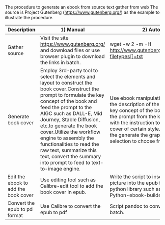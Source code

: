 The procedure to generate an ebook from source text gather from web
The source is Project Gutenberg (https://www.gutenberg.org/) as the example to illustrate the procedure.


| Description                          | 1)	Manual                                                                                                                                                                                                                                                                                                                                                                                                                               | 2)	Automatic                                                                                                                                                                                                                                                                                                | Output            |
| ------------------------------------ | --------------------------------------------------------------------------------------------------------------------------------------------------------------------------------------------------------------------------------------------------------------------------------------------------------------------------------------------------------------------------------------------------------------------------------------- | ----------------------------------------------------------------------------------------------------------------------------------------------------------------------------------------------------------------------------------------------------------------------------------------------------------- | ----------------- |
| Gather source                        | Visit the site https://www.gutenberg.org/ and download files or use browser plugin to download the links in batch.                                                                                                                                                                                                                                                                                                                      | wget -w 2 -m -H http://www.gutenberg.org/robot/harvest?filetypes[]=txt                                                                                                                                                                                                                                      | Txt or epub files |
| Generate book cover                  | Employ 3rd-party tool to select the elements and layout to construct the book cover.Construct the prompt to formulate the key concept of the book and feed the prompt to the AIGC such as DALL-E, Mid Journey, Stable Diffusion, etc.to generate the book cover.Utilize the workflow engine to assembly the functionalities to read the raw text, summarize this text, convert the summary into prompt to feed to text-to-image engine. | Use ebook manipulation library to extract the description of the book, construct the key concept of the book and formulate the prompt from the key concept along with the instruction to draw the book cover of certain style. Use the prompt the generate the graph with certain selection to choose from. | image files       |
| Edit the ebook to add the book cover | Use editing tool such as Calibre-edit tool to add the book cover in epub.                                                                                                                                                                                                                                                                                                                                                               | Write the script to insert the book cover picture into the epub file by using the python library such as * Ebooklib * Python-ebook-builder                                                                                                                                                                  | epub              |
|  Convert the epub to pd format                          | Use Calibre to convert the epub to pdf |  Script pandoc to convert epub into pdf in batch.| pdf | 

